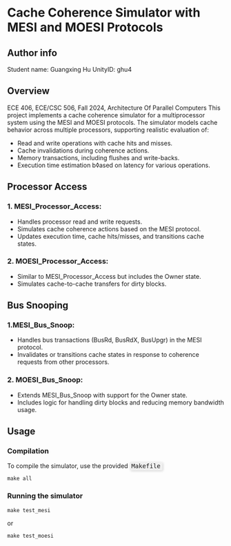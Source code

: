 # Cache Coherence Simulator with MESI and MOESI Protocols

## Author info

Student name: Guangxing Hu
UnityID: ghu4

## Overview
ECE 406, ECE/CSC 506, Fall 2024, Architecture Of Parallel Computers
This project implements a cache coherence simulator for a multiprocessor system using the MESI and MOESI protocols. The simulator models cache behavior across multiple processors, supporting realistic evaluation of:

- Read and write operations with cache hits and misses.
- Cache invalidations during coherence actions.
- Memory transactions, including flushes and write-backs.
- Execution time estimation b◊ased on latency for various operations.

## Processor Access
### 1. MESI_Processor_Access:
- Handles processor read and write requests.
- Simulates cache coherence actions based on the MESI protocol.
- Updates execution time, cache hits/misses, and transitions cache states.

### 2. MOESI_Processor_Access:
- Similar to MESI_Processor_Access but includes the Owner state.
- Simulates cache-to-cache transfers for dirty blocks.


## Bus Snooping
### 1.MESI_Bus_Snoop:
- Handles bus transactions (BusRd, BusRdX, BusUpgr) in the MESI protocol.
- Invalidates or transitions cache states in response to coherence requests from other processors.
### 2. MOESI_Bus_Snoop:
- Extends MESI_Bus_Snoop with support for the Owner state.
- Includes logic for handling dirty blocks and reducing memory bandwidth usage.

## Usage
### Compilation
To compile the simulator, use the provided <span style="background-color: #f0f0f0; font-family: monospace; padding: 2px 4px; border-radius: 4px; box-shadow: 2px 2px 5px rgba(0, 0, 0, 0.15);">Makefile</span> 

    make all

### Running the simulator
    make test_mesi
or 
    
    make test_moesi

